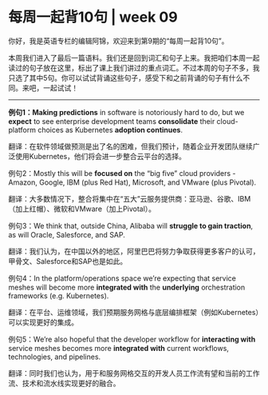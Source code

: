 # 每周一起背10句 | week 09
你好，我是英语专栏的编辑阿锦，欢迎来到第9期的“每周一起背10句”。

本周我们进入了最后一篇语料。我们还是回到词汇和句子上来。我把咱们本周一起读过的句子放在这里，标出了课上我们讲过的重点词汇。不过本周的句子不多，我只选了其中5句。你可以试试背诵这些句子，感受下和之前背诵的句子有什么不同。来吧，一起试试！

* * *

**例句1：Making predictions** in software is notoriously hard to do, but we **expect** to see enterprise development teams **consolidate** their cloud-platform choices as Kubernetes **adoption continues**.

翻译：在软件领域做预测是出了名的困难，但我们预计，随着企业开发团队继续广泛使用Kubernetes，他们将会进一步整合云平台的选择。

例句2：Mostly this will be **focused on** the “big five” cloud providers - Amazon, Google, IBM (plus Red Hat), Microsoft, and VMware (plus Pivotal).

翻译：大多数情况下，整合将集中在“五大”云服务提供商：亚马逊、谷歌、IBM（加上红帽）、微软和VMware（加上Pivotal）。

例句3：We think that, outside China, Alibaba will **struggle to gain traction**, as will Oracle, Salesforce, and SAP.

翻译：我们认为，在中国以外的地区，阿里巴巴将努力争取获得更多客户的认可，甲骨文、Salesforce和SAP也是如此。

例句4：In the platform/operations space we’re expecting that service meshes will become more **integrated with** the **underlying** orchestration frameworks (e.g. Kubernetes).

翻译：在平台、运维领域，我们预期服务网格与底层编排框架（例如Kubernetes）可以实现更好的集成。

例句5：We’re also hopeful that the developer workflow for **interacting with** service meshes becomes more **integrated with** current workflows, technologies, and pipelines.

翻译：同时我们也认为，用于和服务网格交互的开发人员工作流有望和当前的工作流、技术和流水线实现更好的融合。